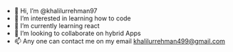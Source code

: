 - 👋 Hi, I’m @khalilurrehman97
- 👀 I’m interested in learning how to code 
- 🌱 I’m currently learning react 
- 💞️ I’m looking to collaborate on hybrid Apps
- 📫 Any one can contact me on my email khalilurrehman499@gmail.com

<!---
khalilurrehman97/khalilurrehman97 is a ✨ special ✨ repository because its `README.md` (this file) appears on your GitHub profile.
You can click the Preview link to take a look at your changes.
--->
